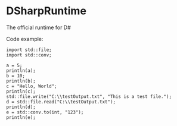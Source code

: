 # DSharpRuntime
The official runtime for D#

Code example:
```
import std::file; 
import std::conv;

a = 5;
println(a); 
b = 10; 
println(b); 
c = "Hello, World"; 
println(c); 
std::file.write("C:\\testOutput.txt", "This is a test file."); 
d = std::file.read("C:\\testOutput.txt");
println(d);
e = std::conv.to(int, "123");
println(e);
```
